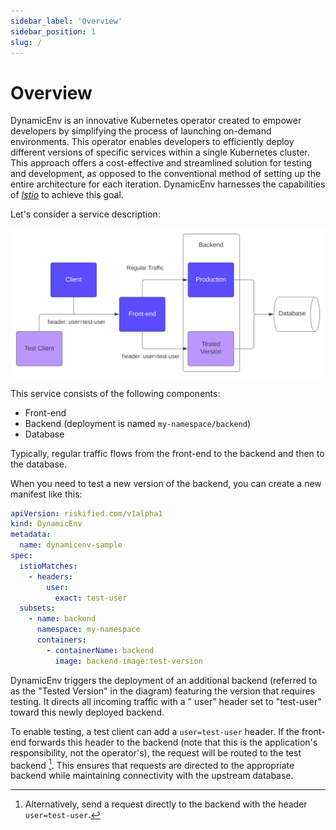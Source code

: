 ```yaml
---
sidebar_label: 'Overview'
sidebar_position: 1
slug: /
---
```


# Overview

DynamicEnv is an innovative Kubernetes operator created to empower developers by simplifying the
process of launching on-demand environments. This operator enables developers to efficiently deploy
different versions of specific services within a single Kubernetes cluster. This approach offers a
cost-effective and streamlined solution for testing and development, as opposed to the conventional
method of setting up the entire architecture for each iteration. DynamicEnv harnesses the
capabilities of [_Istio_][istio] to achieve this goal.

Let's consider a service description:

![Sample Service Graph](./assets/img/overview-sample.svg)

This service consists of the following components:

* Front-end
* Backend (deployment is named `my-namespace/backend`)
* Database

Typically, regular traffic flows from the front-end to the backend and then to the database.

When you need to test a new version of the backend, you can create a new manifest like this:

```yaml
apiVersion: riskified.com/v1alpha1
kind: DynamicEnv
metadata:
  name: dynamicenv-sample
spec:
  istioMatches:
    - headers:
        user:
          exact: test-user
  subsets:
    - name: backend
      namespace: my-namespace
      containers:
        - containerName: backend
          image: backend-image:test-version
```

DynamicEnv triggers the deployment of an additional backend (referred to as the "Tested Version" in
the diagram) featuring the version that requires testing. It directs all incoming traffic with a "
user" header set to "test-user" toward this newly deployed backend.

To enable testing, a test client can add a `user=test-user` header. If the front-end forwards this
header to the backend (note that this is the application's responsibility, not the operator's), the
request will be routed to the test backend [^1]. This ensures that requests are directed to the
appropriate backend while maintaining connectivity with the upstream database.

[^1]: Alternatively, send a request directly to the backend with the header `user=test-user`.

[istio]: https://istio.io/